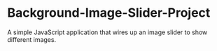 # Background-Image-Slider-Project
A simple JavaScript application that wires up an image slider to show different images.
